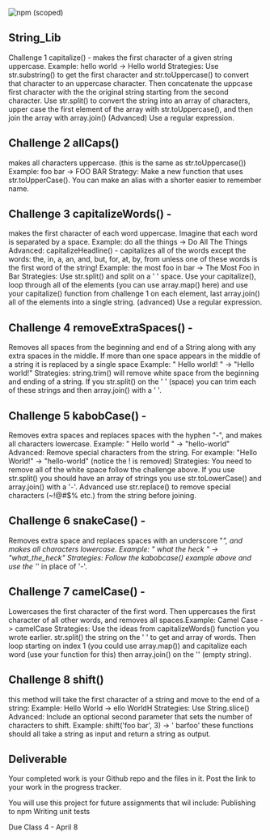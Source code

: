 ![npm (scoped)](https://img.shields.io/npm/v/@gscrawley/string-lib?style=plastic)

## String_Lib

Challenge 1 capitalize() - makes the first character of a given string uppercase.
Example: hello world -> Hello world
Strategies:
Use str.substring() to get the first character and str.toUppercase() to convert that character to an uppercase character. Then concatenate the uppcase first character with the the original string starting from the second character.
Use str.split() to convert the string into an array of characters, upper case the first element of the array with str.toUppercase(), and then join the array with array.join() (Advanced) Use a regular expression.
## Challenge 2 allCaps()
makes all characters uppercase. (this is the same as str.toUppercase()) Example: foo bar -> FOO BAR
Strategy: Make a new function that uses str.toUpperCase(). You can make an alias with a shorter easier to remember name.
## Challenge 3 capitalizeWords() - 
makes the first character of each word uppercase. Imagine that each word is separated by a space. Example: do all the things -> Do All The Things
Advanced: capitalizeHeadline() - capitalizes all of the words except the words: the, in, a, an, and, but, for, at, by, from unless one of these words is the first word of the string! Example: the most foo in bar -> The Most Foo in Bar
Strategies: Use str.split() and split on a ' ' space. Use your capitalize(), loop through all of the elements (you can use array.map() here) and use your capitalize() function from challenge 1 on each element, last array.join() all of the elements into a single string. (advanced) Use a regular expression.
## Challenge 4 removeExtraSpaces() - 
Removes all spaces from the beginning and end of a String along with any extra spaces in the middle. If more than one space appears in the middle of a string it is replaced by a single space Example: " Hello world! " -> "Hello world!" Strategies: string.trim() will remove white space from the beginning and ending of a string. If you str.split() on the ' ' (space) you can trim each of these strings and then array.join() with a ' '.
## Challenge 5 kabobCase() - 
Removes extra spaces and replaces spaces with the hyphen "-", and makes all characters lowercase.
Example: " Hello world " -> "hello-world" Advanced: Remove special characters from the string. For example: "Hello World!" -> "hello-world" (notice the ! is removed)
Strategies: You need to remove all of the white space follow the challenge above. If you use str.split() you should have an array of strings you use str.toLowerCase() and array.join() with a '-'. Advanced use str.replace() to remove special characters (~!@#$% etc.) from the string before joining.
## Challenge 6 snakeCase() - 
Removes extra space and replaces spaces with an underscore "_", and makes all characters lowercase. Example: " what the heck " -> "what_the_heck"
Strategies: Follow the kabobcase() example above and use the '_' in place of '-'.
## Challenge 7 camelCase() - 
Lowercases the first character of the first word. Then uppercases the first character of all other words, and removes all spaces.Example: Camel Case -> camelCase
Strategies: Use the ideas from capitalizeWords() function you wrote earlier. str.split() the string on the ' ' to get and array of words. Then loop starting on index 1 (you could use array.map()) and capitalize each word (use your function for this) then array.join() on the '' (empty string).
## Challenge 8 shift() 
this method will take the first character of a string and move to the end of a string: Example: Hello World -> ello WorldH
Strategies: Use String.slice()
Advanced: Include an optional second parameter that sets the number of characters to shift.
Example: shift('foo bar', 3) -> ' barfoo'
these functions should all take a string as input and return a string as output.

## Deliverable 
Your completed work is your Github repo and the files in it. Post the link to your work in the progress tracker.

You will use this project for future assignments that wil include:
Publishing to npm
Writing unit tests

Due
Class 4 - April 8
